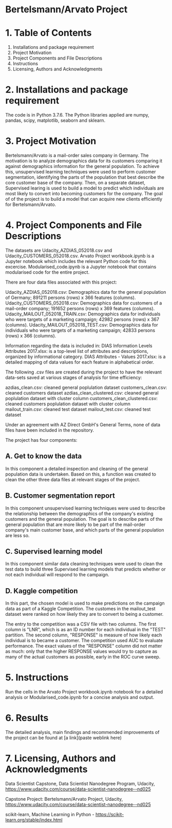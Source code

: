 # Bertelsmann/Arvato Project

# 1. Table of Contents

1. Installations and package requirement
2. Project Motivation
3. Project Components and File Descriptions
4. Instructions
5. Licensing, Authors and Acknowledgments

# 2. Installations and package requirement

The code is in Python 3.7.6. The Python libraries applied are numpy, pandas, scipy, matplotlib, seaborn and sklearn. 

# 3. Project Motivation

Bertelsmann/Arvato is a mail-order sales company in Germany. The motivation is to  analyze demographics data for its customers comparing it against demographics information for the general population. To achieve this, unsupervised learning techniques were used to perform customer segmentation, identifying the parts of the population that best describe the core customer base of the company. Then, on a separate dataset, Supervised learing is used to build a model to predict which individuals are most likely to convert into becoming customers for the company. 
The goal of of the project is to build a model that can acquire new clients efficiently for Bertelsmann/Arvato.

# 4. Project Components and File Descriptions

The datasets are Udacity_AZDIAS_052018.csv and Udacity_CUSTOMERS_052018.csv. Arvato Project workbook.ipynb is a Jupyter notebook which includes the relevant Python code for this excercise. 
Modularised_code.ipynb is a Jupyter notebook that contains modularised code for the entire project. 

There are four data files associated with this project:

Udacity_AZDIAS_052018.csv: Demographics data for the general population of Germany; 891211 persons (rows) x 366 features (columns).
Udacity_CUSTOMERS_052018.csv: Demographics data for customers of a mail-order company; 191652 persons (rows) x 369 features (columns).
Udacity_MAILOUT_052018_TRAIN.csv: Demographics data for individuals who were targets of a marketing campaign; 42982 persons (rows) x 367 (columns).
Udacity_MAILOUT_052018_TEST.csv: Demographics data for individuals who were targets of a marketing campaign; 42833 persons (rows) x 366 (columns).

Information regarding the data is included in:
DIAS Information Levels Attributes 2017.xlsx: is a top-level list of attributes and descriptions, organized by informational category. 
DIAS Attributes - Values 2017.xlsx: is a detailed mapping of data values for each feature in alphabetical order.

The following .csv files are created during the project to have the relevant data-sets saved at various stages of analysis for time efficiency:

azdias_clean.csv: cleaned general poplulation dataset
customers_clean.csv: cleaned customers dataset
azdias_clean_clustered.csv: cleaned general poplulation dataset with cluster column
customers_clean_clustered.csv: cleaned customers poplulation dataset with cluster column
mailout_train.csv: cleaned test dataset 
mailout_test.csv: cleaned test dataset

Under an agreement with AZ Direct GmbH's General Terms, none of data files have been included in the repository.

The project has four components: 

## A. Get to know the data

In this component a detailed inspection and cleaning of the general population data is undertaken. Based on this, a function was created to clean the other three data files at relevant stages of the project.

## B. Customer segmentation report 

In this component unsupervised learning techniques were used to describe the relationship between the demographics of the company's existing customers and the general population. 
The goal is to describe parts of the general population that are more likely to be part of the mail-order company's main customer base, and which parts of the general population are less so.

## C. Supervised learning model 

In this component similar data cleaning techniques were used to clean the test data to build three Supervised learning models that predicts whether or not each individual will respond to the campaign.

## D. Kaggle competition 

In this part, the chosen model is used to make predictions on the campaign data as part of a Kaggle Competition. 
The customes in the mailout_test dataset were ranked on how likely they are to convert to being a customer.

The entry to the competition was a CSV file with two columns. The first column is "LNR", which is as an ID number for each individual in the "TEST" partition.
The second column, "RESPONSE" is measure of how likely each individual is to became a customer. The competition used AUC to evaluate performance. 
The exact values of the "RESPONSE" column did not matter as much: only that the higher RESPONSE values would try to capture as many of the actual customers as possible, early in the ROC curve sweep. 

# 5. Instructions

Run the cells in the Arvato Project workbook.ipynb notebook for a detailed analysis or Modularised_code.ipynb for a concise analysis and output.

# 6. Results

The detailed analysis, main findings and recommended improvements of the project can be found at [a link](paste weblink here)

# 7. Licensing, Authors and Acknowledgments

Data Scientist Capstone, Data Scientist Nanodegree Program, Udacity, https://www.udacity.com/course/data-scientist-nanodegree--nd025

Capstone Project: Bertelsmann/Arvato Project, Udacity, https://www.udacity.com/course/data-scientist-nanodegree--nd025

scikit-learn, Machine Learning in Python - https://scikit-learn.org/stable/index.html

